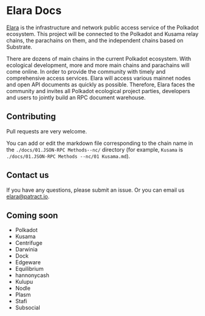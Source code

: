 # Elara Docs
[Elara](https://github.com/patractlabs/elara) is the infrastructure and network public access service of the Polkadot ecosystem. This project will be connected to the Polkadot and Kusama relay chains, the parachains on them, and the independent chains based on Substrate.

There are dozens of main chains in the current Polkadot ecosystem. With ecological development, more and more main chains and parachains will come online. In order to provide the community with timely and comprehensive access services. Elara will access various mainnet nodes and open API documents as quickly as possible.
Therefore, Elara faces the community and invites all Polkadot ecological project parties, developers and users to jointly build an RPC document warehouse.

## Contributing
Pull requests are very welcome.

You can add or edit the markdown file corresponding to the chain name in the `./docs/01.JSON-RPC Methods--nc/` directory (for example, `Kusama` is `./docs/01.JSON-RPC Methods --nc/01 Kusama.md`).

## Contact us
If you have any questions, please submit an issue. Or you can email us <elara@patract.io>.

## Coming soon
- Polkadot
- Kusama
- Centrifuge
- Darwinia
- Dock
- Edgeware
- Equilibrium 
- hannonycash
- Kulupu
- Nodle
- Plasm
- Stafi
- Subsocial